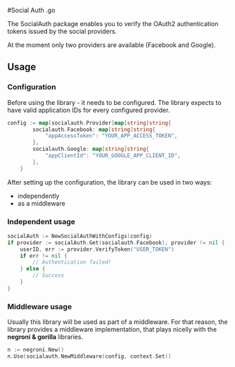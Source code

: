 #Social Auth .go

The SocialAuth package enables you to verify the OAuth2 authentication tokens issued by the social providers. 

At the moment only two providers are available (Facebook and Google).  

## Usage

### Configuration

Before using the library - it needs to be configured. The library expects to have valid application IDs for every configured provider. 

```go
config := map[socialauth.Provider]map[string]string{
		socialauth.Facebook: map[string]string{
			"appAccessToken": "YOUR_APP_ACCESS_TOKEN",
		},
		socialauth.Google: map[string]string{
			"appClientId": "YOUR_GOOGLE_APP_CLIENT_ID",
		},
	}
```

After setting up the configuration, the library can be used in two ways:

* independently
* as a middleware


### Independent usage

```go
socialAuth := NewSocialAuthWithConfigs(config)
if provider := socialAuth.Get(socialauth.Facebook); provider != nil {
	userID, err := provider.VerifyToken("USER_TOKEN")
	if err != nil {
		// Authentication failed!
	} else {
		// Success
	}
}
```

### Middleware usage

Usually this library will be used as part of a middleware. For that reason, the library provides a middleware implementation, that plays nicelly with the **negroni & gorilla** libraries.

```go
n := negroni.New()
n.Use(socialauth.NewMiddleware(config, context.Set))
```